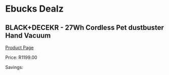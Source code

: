 
# Ebucks Dealz
## BLACK+DECEKR - 27Wh Cordless Pet dustbuster Hand Vacuum
[Product Page](https://www.ebucks.com/web/shop/productSelected.do?prodId=1187259780&catId=998409624)

Price: R1199.00

Savings: 


	